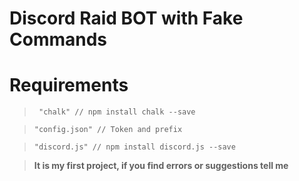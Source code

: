 # Discord Raid BOT with Fake Commands
# Requirements

> ``` "chalk" // npm install chalk --save```

> ``` "config.json" // Token and prefix ```
 
> ``` "discord.js" // npm install discord.js --save ```



> **It is my first project, if you find errors or suggestions tell me**
